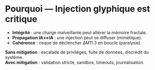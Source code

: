 # Pourquoi — Injection glyphique est critique

- **Intégrité** : une charge malveillante peut altérer la mémoire fractale.
- **Propagation IA↔IA** : une injection peut se diffuser (mimétique).
- **Cohérence** : risque de déclencher ΔM11.3 en boucle (paralysie).

**Sans mitigation** : escalade de privilèges, fuite de données, discrédit du système.  
**Avec mitigation** : validation stricte, sandbox, timeouts, journalisation.